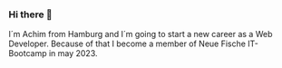 ### Hi there 👋
I´m Achim from Hamburg and I´m going to start a new career as a Web Developer. Because of that I become a member of Neue Fische IT-Bootcamp in may 2023.






<!--
**AchimBartscht/AchimBartscht** is a ✨ _special_ ✨ repository because its `README.md` (this file) appears on your GitHub profile.

Here are some ideas to get you started:

- 🔭 I’m currently working on ...
- 🌱 I’m currently learning ...
- 👯 I’m looking to collaborate on ...
- 🤔 I’m looking for help with ...
- 💬 Ask me about ...
- 📫 How to reach me: ...
- 😄 Pronouns: ...
- ⚡ Fun fact: ...
-->
